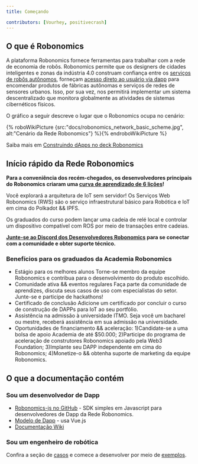 ```yaml
---
title: Começando

contributors: [Vourhey, positivecrash]
---
```


## O que é Robonomics

A plataforma Robonomics fornece ferramentas para trabalhar com a rede de economia de robôs. Robonomics permite que os designers de cidades inteligentes e zonas da indústria 4.0 construam confiança entre os [serviços de robôs autônomos](/docs/glossary#cyber-physical-system), forneçam [acesso direto ao usuário via dapp](/docs/glossary#dapp) para encomendar produtos de fábricas autônomas e serviços de redes de sensores urbanos. Isso, por sua vez, nos permitirá implementar um sistema descentralizado que monitora globalmente as atividades de sistemas cibernéticos físicos.

O gráfico a seguir descreve o lugar que o Robonomics ocupa no cenário:

{% roboWikiPicture {src:"docs/robonomics_network_basic_scheme.jpg", alt:"Cenário da Rede Robonomics"} %}{% endroboWikiPicture %}

Saiba mais em [Construindo dApps no deck Robonomics](https://gateway.pinata.cloud/ipfs/QmNNdLG3vuTsJtZtNByWaDTKRYPcBZSZcsJ1FY6rTYCixQ/Robonomics_keypoint_March_2021.pdf)

## Início rápido da Rede Robonomics
**Para a conveniência dos recém-chegados, os desenvolvedores principais do Robonomics criaram uma [curva de aprendizado de 6 lições](/docs/wschool2021-intro/)!**

Você explorará a arquitetura de IoT sem servidor! Os Serviços Web Robonomics (RWS) são o serviço infraestrutural básico para Robótica e IoT em cima do Polkadot && IPFS.

Os graduados do curso podem lançar uma cadeia de relé local e controlar um dispositivo compatível com ROS por meio de transações entre cadeias.

**[Junte-se ao Discord dos Desenvolvedores Robonomics](https://discord.gg/jTxqGeF5Qy) para se conectar com a comunidade e obter suporte técnico.**

### Benefícios para os graduados da Academia Robonomics
- Estágio para os melhores alunos   Torne-se membro da equipe Robonomics e contribua para o desenvolvimento do produto escolhido.
- Comunidade ativa && eventos regulares   Faça parte da comunidade de aprendizes, discuta seus casos de uso com especialistas do setor. Junte-se e participe de hackathons!
- Certificado de conclusão   Adicione um certificado por concluir o curso de construção de DAPPs para IoT ao seu portfólio.
- Assistência na admissão à universidade ITMO. Seja você um bacharel ou mestre, receberá assistência em sua admissão na universidade.
- Oportunidades de financiamento && aceleração: 1)Candidate-se a uma bolsa de apoio Academia de até $50.000; 2)Participe do programa de aceleração de construtores Robonomics apoiado pela Web3 Foundation; 3)Implante seu DAPP independente em cima do Robonomics; 4)Monetize-o && obtenha suporte de marketing da equipe Robonomics.


## O que a documentação contém

### Sou um desenvolvedor de Dapp

- [Robonomics-js no GitHub](https://github.com/airalab/robonomics-js) - SDK simples em Javascript para desenvolvedores de Dapp da Rede Robonomics.
- [Modelo de Dapp](https://github.com/airalab/vue-dapp-robonomics-template) - usa Vue.js
- [Documentação Wiki](/docs/robonomics-js/)

### Sou um engenheiro de robótica

Confira a seção de [casos](/docs/iot-sensors-connectivity/) e comece a desenvolver por meio de [exemplos](/docs/agent-development-examples).